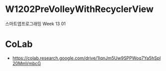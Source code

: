 # W1202PreVolleyWithRecyclerView
스마트앱프로그래밍 Week 13 01

# CoLab
- https://colab.research.google.com/drive/1lqnJm5Uw9SPPWoq7Ya5hSpl20MmVmbcG
